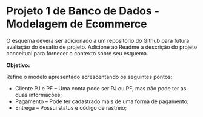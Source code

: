 # Projeto 1 de Banco de Dados - Modelagem de Ecommerce

O esquema deverá ser adicionado a um repositório do Github para futura avaliação do desafio de projeto. Adicione ao Readme a descrição do projeto conceitual para fornecer o contexto sobre seu esquema.

**Objetivo:**

Refine o modelo apresentado acrescentando os seguintes pontos:

+ Cliente PJ e PF – Uma conta pode ser PJ ou PF, mas não pode ter as duas informações;
+ Pagamento – Pode ter cadastrado mais de uma forma de pagamento;
+ Entrega – Possui status e código de rastreio;


